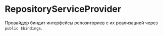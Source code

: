 # RepositoryServiceProvider

Провайдер биндит интерфейсы репозиториев с их реализацией через `public $bindings`.
